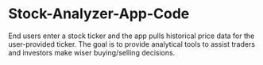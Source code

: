 # Stock-Analyzer-App-Code

End users enter a stock ticker and the app pulls historical price data for the user-provided ticker. The goal is to provide analytical tools to assist traders and investors make wiser buying/selling decisions. 

